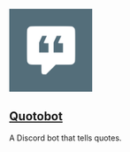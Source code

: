 [<img src="https://raw.githubusercontent.com/Team-Gigabyte/quotobot/master/img/Logo.svg" width="150"/>](https://Team-Gigabyte.github.io/quotobot)

## [Quotobot](https://Team-Gigabyte.github.io/quotobot)
A Discord bot that tells quotes.

